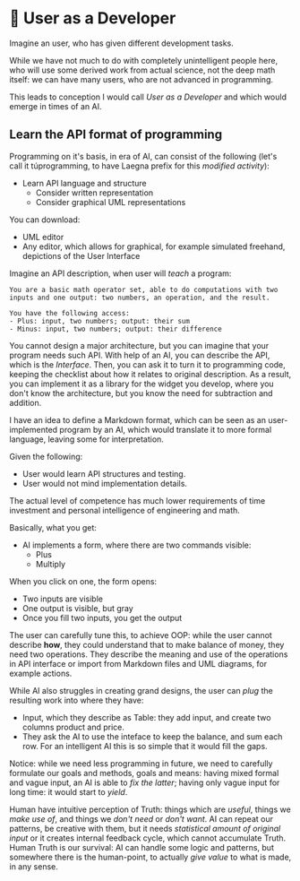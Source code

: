 # 🎴 User as a Developer

Imagine an user, who has given different development tasks.

While we have not much to do with completely unintelligent people here, who will use some derived work from actual science, not the deep math itself: we can have many users, who are not advanced in programming.

This leads to conception I would call _User as a Developer_ and which would emerge in times of an AI.

## Learn the API format of programming

Programming on it's basis, in era of AI, can consist of the following (let's call it túprogramming, to have Laegna prefix for this _modified activity_):
- Learn API language and structure
  - Consider written representation
  - Consider graphical UML representations

You can download:
- UML editor
- Any editor, which allows for graphical, for example simulated freehand, depictions of the User Interface

Imagine an API description, when user will _teach_ a program:

```
You are a basic math operator set, able to do computations with two inputs and one output: two numbers, an operation, and the result.

You have the following access:
- Plus: input, two numbers; output: their sum
- Minus: input, two numbers; output: their difference
```

You cannot design a major architecture, but you can imagine that your program needs such API. With help of an AI, you can describe the API, which is the _Interface_. Then, you can ask it to turn it to programming code, keeping the checklist about how it relates to original description. As a result, you can implement it as a library for the widget you develop, where you don't know the architecture, but you know the need for subtraction and addition.

I have an idea to define a Markdown format, which can be seen as an user-implemented program by an AI, which would translate it to more formal language, leaving some for interpretation.

Given the following:
- User would learn API structures and testing.
- User would not mind implementation details.

The actual level of competence has much lower requirements of time investment and personal intelligence of engineering and math.

Basically, what you get:
- AI implements a form, where there are two commands visible:
  - Plus
  - Multiply

When you click on one, the form opens:
- Two inputs are visible
- One output is visible, but gray
- Once you fill two inputs, you get the output

The user can carefully tune this, to achieve OOP: while the user cannot describe __how__, they could understand that to make balance of money, they need two operations. They describe the meaning and use of the operations in API interface or import from Markdown files and UML diagrams, for example actions.

While AI also struggles in creating grand designs, the user can _plug_ the resulting work into where they have:
- Input, which they describe as Table: they add input, and create two columns product and price.
- They ask the AI to use the inteface to keep the balance, and sum each row. For an intelligent AI this is so simple that it would fill the gaps.

Notice: while we need less programming in future, we need to carefully formulate our goals and methods, goals and means: having mixed formal and vague input, an AI is able to _fix the latter_; having only vague input for long time: it would start to _yield_.

Human have intuitive perception of Truth: things which are _useful_, things we _make use of_, and things we _don't need_ or _don't want_. AI can repeat our patterns, be creative with them, but it needs _statistical amount of original input_ or it creates internal feedback cycle, which cannot accumulate Truth. Human Truth is our survival: AI can handle some logic and patterns, but somewhere there is the human-point, to actually _give value_ to what is made, in any sense.
